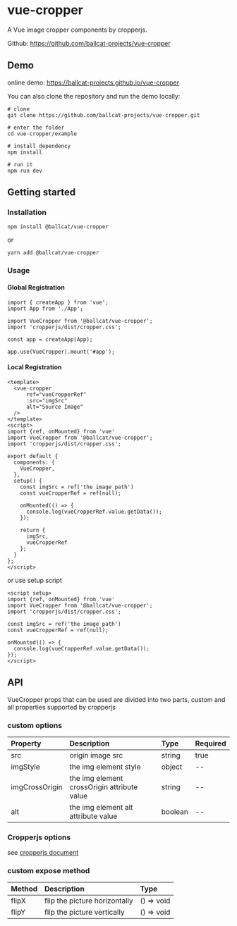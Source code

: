 # vue-cropper

A Vue image cropper components by cropperjs.

Github: https://github.com/ballcat-projects/vue-cropper

## Demo

online demo: https://ballcat-projects.github.io/vue-cropper

You can also clone the repository and run the demo locally:

```shell
# clone
git clone https://github.com/ballcat-projects/vue-cropper.git

# enter the folder
cd vue-cropper/example

# install dependency
npm install

# run it
npm run dev
```

## Getting started

### Installation

```npm
npm install @ballcat/vue-cropper
```
or
```yarn
yarn add @ballcat/vue-cropper
```

### Usage

#### Global Registration

```vue
import { createApp } from 'vue';
import App from './App';

import VueCropper from '@ballcat/vue-cropper';
import 'cropperjs/dist/cropper.css';

const app = createApp(App);

app.use(VueCropper).mount('#app');
```

#### Local Registration

```vue
<template>
  <vue-cropper 
      ref="vueCropperRef"
      :src="imgSrc"
      alt="Source Image"
  />
</template>
<script>
import {ref, onMounted} from 'vue'
import VueCropper from '@ballcat/vue-cropper';
import 'cropperjs/dist/cropper.css';

export default {
  components: {
    VueCropper,
  },
  setup() {
    const imgSrc = ref('the image path')
    const vueCropperRef = ref(null);

    onMounted(() => {
      console.log(vueCropperRef.value.getData());
    });

    return {
      imgSrc,
      vueCropperRef
    };
  }
};
</script>
```

or use setup script

```vue
<script setup>
import {ref, onMounted} from 'vue'
import VueCropper from '@ballcat/vue-cropper';
import 'cropperjs/dist/cropper.css';

const imgSrc = ref('the image path')
const vueCropperRef = ref(null);

onMounted(() => {
  console.log(vueCropperRef.value.getData());
});
</script>
```

## API

VueCropper props that can be used are divided into two parts, custom and all properties supported by cropperjs

### custom options

| Property       | Description                                 | Type    | Required |
| :------------- | :------------------------------------------ | :------ | :------- |
| src            | origin image src                            | string  | true     |
| imgStyle       | the img element style                       | object  | --       |
| imgCrossOrigin | the img element crossOrigin attribute value | string  | --       |
| alt            | the img element alt attribute value         | boolean | --       |

### Cropperjs options

see [cropperjs document](https://github.com/fengyuanchen/cropperjs/blob/main/README.md)


### custom expose method

| Method  | Description                   | Type       |
|:--------|:------------------------------|:-----------|
| flipX   | flip the picture horizontally | () => void |
| flipY   | flip the picture vertically   | () => void |
